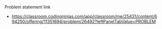 Problem statement link

- https://classroom.codingninjas.com/app/classroom/me/25431/content/694250/offering/11351694/problem/26492?leftPanelTabValue=PROBLEM
